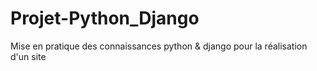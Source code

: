 # Projet-Python_Django
Mise en pratique des connaissances python &amp; django pour la réalisation d'un site 
